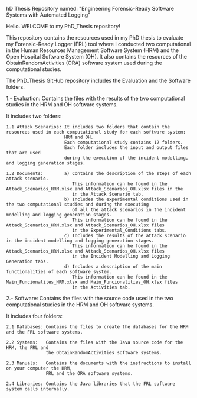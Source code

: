 hD Thesis Repository named: "Engineering Forensic-Ready Software Systems with Automated Logging"

Hello. WELCOME to my PhD_Thesis repository! 

This repository contains the resources used in my PhD thesis to evaluate my Forensic-Ready Logger (FRL) tool where I 
conducted two computational in the Human Resources Management Software System (HRM) and the Open Hospital Software System (OH).
It also contains the resources of the ObtainRandomActivities (ORA) software system used during the computational studies.

The PhD_Thesis GitHub repository includes the Evaluation and the Software folders.

1.- Evaluation: Contains the files with the results of the two computational studies in the HRM and OH software systems.

It includes two folders:
```
1.1 Attack Scenarios: It includes two folders that contain the resources used in each computational study for each software system:
                      HRM and OH.
                      Each computational study contains 12 folders.
                      Each folder includes the input and output files that are used
                      during the execution of the incident modelling, and logging generation stages.

1.2 Documents:        a) Contains the description of the steps of each attack scenario.
                         This information can be found in the Attack_Scenarios_HRM.xlsx and Attack_Scenarios_OH.xlsx files in the
                         in the Attack Scenario tab.
                      b) Includes the experimental conditions used in the two computational studies and during the executing
                         of all the attack scenarios in the incident modelling and logging generation stages.
                         This information can be found in the Attack_Scenarios_HRM.xlsx and Attack_Scenarios_OH.xlsx files
                         in the Experimental_Conditions tabs.
                      c) Includes the results of the attack scenario in the incident modelling and logging generation stages.
                         This information can be found in the Attack_Scenarios_HRM.xlsx and Attack_Scenarios_OH.xlsx files
                         in the Incident Modelling and Logging Generation tabs.
                      d) Includes a description of the main functionalities of each software system.
                         This information can be found in the Main_Funcionalites_HRM.xlsx and Main_Funcionalities_OH.xlsx files
                         in the Activities tab.
```

2.- Software: Contains the files with the source code used in the two computational studies in the HRM and OH software systems.

It includes four folders:
```
2.1 Databases: Contains the files to create the databases for the HRM and the FRL software systems.

2.2 Systems:   Contains the files with the Java source code for the HRM, the FRL and
               the ObtainRandomActivities software systems.

2.3 Manuals:   Contains the documents with the instructions to install on your computer the HRM,
               FRL and the ORA software systems.

2.4 Libraries: Contains the Java libraries that the FRL software system calls internally.
```
